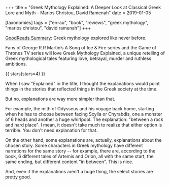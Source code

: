 +++
title = "Greek Mythology Explained: A Deeper Look at Classical Greek Lore and Myth -  Marios Christou, David Ramenah"
date = 2019-01-05

[taxonomies]
tags = ["en-au", "book", "reviews", "greek mythology", "marios christou", "david ramenah"]
+++

[GoodReads Summary](https://www.goodreads.com/book/show/41822694-greek-mythology-explained):
Greek mythology explored like never before.

Fans of George R.R Martin’s A Song of Ice & Fire series and the Game of Thrones
TV series will love Greek Mythology Explained, a unique retelling of Greek
mythological tales featuring love, betrayal, murder and ruthless ambitions. 

<!-- more -->

{{ stars(stars=4) }}

When I saw "Explained" in the title, I thought the explanations would point
things in the stories that reflected things in the Greek society at the time.

But no, explanations are way more simpler than that.

For example, the mith of Odysseus and his voyage back home, starting when he
has to choose between facing Scylla or Chyrabdis, one a monster of 6 heads and
another a huge whirlpool. The explanation: "between a rock and hard place". I
mean, it doesn't take much to realize that either option is terrible. You don't
need explanation for that.

On the other hand, some explanations are, actually, explanations about the
chosen story. Some characters in Greek mythology have different narrations for
the same story -- for example, there are, according to the book, 6 different
tales of Artemis and Orion, all with the same start, the same ending, but
different content "in between". This is nice.

And, even if the explanations aren't a huge thing, the select stories are
pretty good.
